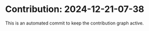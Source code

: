 # Contribution: 2024-12-21-07-38
This is an automated commit to keep the contribution graph active.
